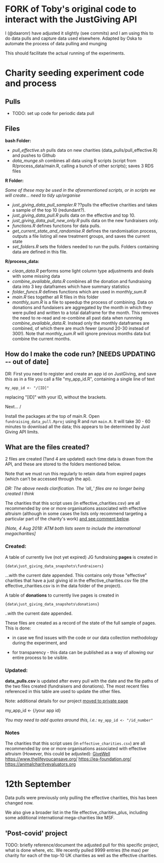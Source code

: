 # FORK of Toby's original code to interact with the JustGiving API

I (@daaronr) have adjusted it slightly (see commits) and I am using this to do data pulls and capture data used elsewhere.
Adapted by Oska to  automate the process of data pulling and munging

This should facilitate the actual running of the experiments.

# Charity seeding experiment code and process

## Pulls

- TODO: set up code for periodic data pull

## Files

**bash Folder:**
- *pull_effective.sh* pulls data on new charities (data_pulls/pull_effective.R) and pushes to Github
- *data_munge.sh* combines all data using R scripts (script from R/process_data/main.R, calling a bunch of other scripts); saves 3 RDS files 

**R Folder:** 

*Some of these may be used in the aforementioned scripts, or in scripts we will create... need to tidy up/organise* 

- *just_giving_data_pull_sampler.R* ??pulls the effective charities and takes a sample of the top 10 (redundant?).
- *just_giving_data_pull.R* pulls data on the effective and top 10.
- *just_giving_data_pull_new_only.R* pulls data on the new fundraisers only.
- *functions.R* defines functions for data pulls.
- *get_current_state_and_randomise.R* defines the randomisation process, outputs a file listing all new treatment groups, and saves the current state
- *set_folders.R* sets the folders needed to run the pulls. Folders containing data are defined in this file. 

**R/process_data:**
- *clean_data.R* performs some light column type adjustments and deals with some missing data
- *combine_available_data.R* combines all the donation and fundraising data into 3 key dataframes which have summary statistics
- *folder_funcs.R* defines functions which are used in *monthly_sum.R*
- *main.R* ties together all R files in this folder
- *monthly_sum.R* is a file to speedup the process of combining. Data on donations and fundaisers are aggregated by the month in which they were pulled and written to a total dataframe for the month. This removes the need to re-read and re-combine all past data when runnning *combine_available_data.R*. Instead only the monthly dataframes are combined, of which there are much fewer (around 20-30 instead of 300!). Note that *monthly_sum.R* will ignore previous months data but combine the current months.

## How do I make the code run? [NEEDS UPDATING -- out of date]

DR: First you need to register and create an app id on JustGiving, and save this as in a file you call
a file "my_app_id.R", containing a single line of text
```
my_app_id <- "/[ID]"
```
replacing "[ID]" with your ID, without the brackets.

Next...
/

Install the packages at the top of main.R.
Open `fundraising_data_pull.Rproj`  using R and run `main.R`.
It will take 30 - 60 minutes to download all the data; this appears to be determined by Just Giving API limits.

## What are the files created?
2 files are created (?and 4 are updated) each time data is drawn from the API, and these are stored to the folders mentioned below.

Note that we must run this regularly to retain data from expired pages (which can't be accessed through the api).

*DR: The above needs clarification. The 'all_' files are no longer being created I think*

The charities that this script uses (in effective_charities.csv) are all recommended by one or more organisations associated with effective altruism (although in some cases the lists only recommend targeting a particular part of the charity's work) [and see comment below](#notes).


*[Note, 4 Aug 2018: ATM both lists seem to include the international megacharities]*

### Created:
A table of currently live (not yet expired) JG fundraising **pages** is created in
```
{data\just_giving_data_snapshots\fundraisers}
```
...with the current date appended. This contains only those "effective" charities that have a just giving id in the effective_charities.csv file (the effective_charities.csv is in the data folder of the project).

A table of **donations** to currently live pages is created in
```
{data\just_giving_data_snapshots\donations}
```
..with the current date appended.

These files are created as a record of the state of the full sample of pages. This is done:

* in case we find issues with the code or our data collection methodology during the experiment, and

* for transparency - this data can be published as a way of allowing our entire process to be visible.


### Updated:
**data_pulls.csv** is updated after every pull with the date and the file paths of the two files created (fundraisers and donations). The most recent files referenced in this table are used to update the other files.

Note: additional details for our project [moved to private page](https://github.com/daaronr/sponsorship_design_analysis/tree/master/preregistration_plans_notes)

my_app_id <- {/your app id}

*You may need to add quotes around this, i.e.:* `my_app_id <- "/id_number"`


### Notes

The charities that this script uses (in `effective_charities.csv`) are all recommended by one or more organisations associated with effective altruism (However, this could be adjusted):
[GiveWell](https://www.givewell.org/)
https://www.thelifeyoucansave.org/
https://ea-foundation.org/
https://animalcharityevaluators.org

# 12th September
Data pulls were previously only pulling the effective charities, this has been changed now.

We also give a broader list in the file effective_charities_plus, including some additional international mega-charities like MSF.

## 'Post-covid' project

TODO: briefly reference/document the adjusted pull for this specific project, what is done where, etc. 
We recently pulled 9999 entries (the max) per charity for each of the top-10 UK charities as well as the effective charities. 



